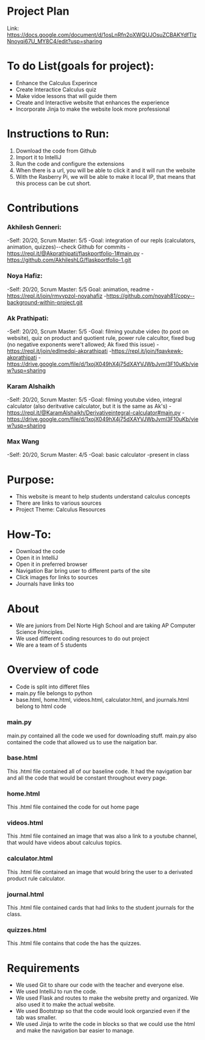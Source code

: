 
# Project Plan
Link: https://docs.google.com/document/d/1osLnRfn2oXWQUJOsuZCBAKYdfTlzNnoyqi67U_MY8C4/edit?usp=sharing

# To do List(goals for project): 
- Enhance the Calculus Experince 
- Create Interactice Calculus quiz
- Make vidoe lessons that will guide them 
- Create and Interactive website that enhances the experience 
- Incorporate Jinja to make the website look more professional 
# Instructions to Run: 
1) Download the code from Github 
2) Import it to IntelliJ
3) Run the code and configure the extensions 
4) When there is a url, you will be able to click it and it will run the website
5) With the Rasberry Pi, we will be able to make it local IP, that means that this process can be cut short. 

# Contributions
### Akhilesh Genneri:
-Self: 20/20, Scrum Master: 5/5
-Goal: integration of our repls (calculators, animation, quizzes)--check Github for commits
-https://repl.it/@Akprathipati/flaskportfolio-1#main.py
-https://github.com/AkhileshLG/flaskportfolio-1.git

### Noya Hafiz:
-Self: 20/20, Scrum Master: 5/5
Goal: animation, readme
-https://repl.it/join/rmvvpzol-noyahafiz
-https://github.com/noyah81/copy--background-within-project.git

### Ak Prathipati:
-Self: 20/20, Scrum Master: 5/5
-Goal: filming youtube video (to post on website), quiz on product and quotient rule, power rule calcultor, fixed bug (no negative exponents were't allowed; Ak fixed this issue)
-https://repl.it/join/edlmedqi-akprathipati
-https://repl.it/join/fqavkewk-akprathipati
-https://drive.google.com/file/d/1xojX049hX4j75dXAYVJWbJvml3F10uKb/view?usp=sharing


### Karam Alshaikh
-Self: 20/20, Scrum Master: 5/5
-Goal: filming youtube video, integral calculator (also deritvative calculator, but it is the same as Ak's) 
-https://repl.it/@KaramAlshaikh/Derivativeintegral-calculator#main.py
-https://drive.google.com/file/d/1xojX049hX4j75dXAYVJWbJvml3F10uKb/view?usp=sharing

### Max Wang
-Self: 20/20, Scrum Master: 4/5
-Goal: basic calculator
-present in class

# Purpose:
- This website is meant to help students understand calculus concepts
- There are links to various sources
- Project Theme: Calculus Resources

# How-To:

- Download the code
- Open it in IntelliJ
- Open it in preferred browser
- Navigation Bar bring user to different parts of the site
- Click images for links to sources
- Journals have links too

# About

- We are juniors from Del Norte High School and are taking AP Computer Science Principles.
- We used different coding resources to do out project
- We are a team of 5 students

# Overview of code

- Code is split into differet files
 - main.py file belongs to python
 - base.html, home.html, videos.html, calculator.html, and journals.html belong to html code
### main.py
main.py contained all the code we used for downloading stuff. main.py also contained the code that allowed us to use the naigation bar.
### base.html
This .html file contained all of our baseline code. It had the navigation bar and all the code that would be constant throughout every page.
### home.html
This .html file contained the code for out home page
### videos.html
This .html file contained an image that was also a link to a youtube channel, that would have videos about calculus topics.
### calculator.html
This .html file contained an image that would bring the user to a derivated product rule calculator.
### journal.html
This .html file contained cards that had links to the student journals for the class.
### quizzes.html
This .html file contains that code the has the quizzes.

# Requirements
- We used Git to share our code with the teacher and everyone else.
- We used IntelliJ to run the code.
- We used Flask and routes to make the website pretty and organized. We also used it to make the actual website.
- We used Bootstrap so that the code would look organzied even if the tab was smaller.
- We used Jinja to write the code in blocks so that we could use the html and make the navigation bar easier to manage.
